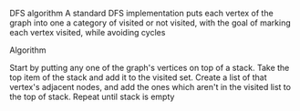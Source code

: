 DFS algorithm
A standard DFS implementation puts each vertex of the graph into one a category of visited or not visited, with the
goal of marking each vertex visited, while avoiding cycles

Algorithm

Start by putting any one of the graph's vertices on top of a stack.
Take the top item of the stack and add it to the visited set.
Create a list of that vertex's adjacent nodes, and add the ones which aren't in the visited list to the top of stack.
Repeat until stack is empty